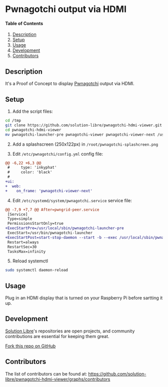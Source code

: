 # Pwnagotchi output via HDMI

#### Table of Contents

1. [Description](#description)
2. [Setup](#setup)
3. [Usage](#usage)
4. [Development](#development)
5. [Contributors](#contributors)

## Description

It's a Proof of Concept to display [Pwnagotchi](https://pwnagotchi.ai/) output via HDMI.

## Setup

1. Add the script files:

```sh
cd /tmp
git clone https://github.com/solution-libre/pwnagotchi-hdmi-viewer.git
cd pwnagotchi-hdmi-viewer
mv pwnagotchi-launcher-pre pwnagotchi-viewer pwnagotchi-viewer-next /usr/local/sbin
```
2. Add a splashscreen (250x122px) in `/root/pwnagotchi-splashcreen.png`

3. Edit `/etc/pwnagotchi/config.yml` config file:

```diff
@@ -6,22 +6,3 @@
 #     type: 'inkyphat'
 #     color: 'black'
 #
+ui:
+  web:
+    on_frame: 'pwnagotchi-viewer-next'
```

4. Edit `/etc/systemd/system/pwnagotchi.service` service file:

```diff
@@ -7,9 +7,7 @@ After=pwngrid-peer.service
 [Service]
 Type=simple
 PermissionsStartOnly=true
+ExecStartPre=/usr/local/sbin/pwnagotchi-launcher-pre
 ExecStart=/usr/bin/pwnagotchi-launcher
+ExecStartPost=start-stop-daemon --start -b --exec /usr/local/sbin/pwnagotchi-viewer
 Restart=always
 RestartSec=30
 TasksMax=infinity
```

5. Reload systemctl

```sh
sudo systemctl daemon-reload
```

## Usage

Plug in an HDMI display that is turned on your Raspberry Pi before sartting it up.

## Development

[Solution Libre](https://www.solution-libre.fr)'s repositories are open projects, and community contributions are essential for keeping them great.

[Fork this repo on GitHub](https://github.com/solution-libre/pwnagotchi-hdmi-viewer/fork)

## Contributors

The list of contributors can be found at: https://github.com/solution-libre/pwnagotchi-hdmi-viewer/graphs/contributors
